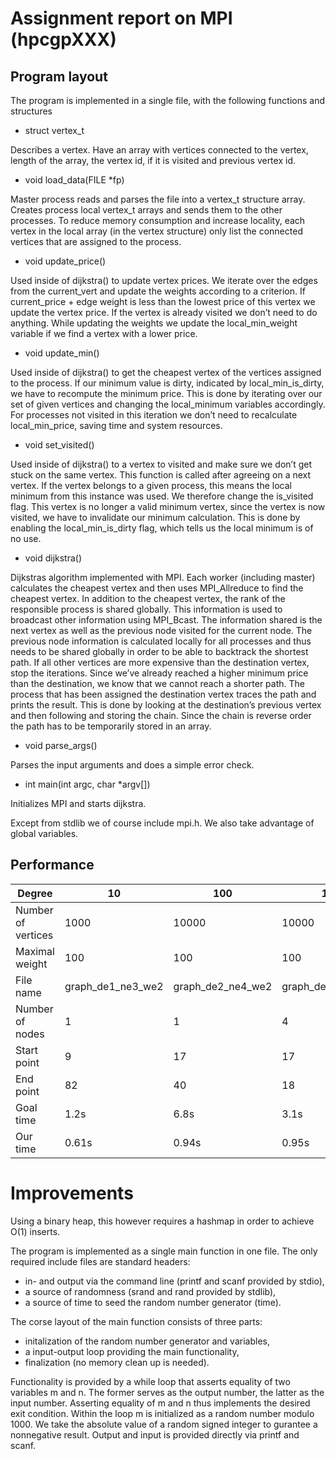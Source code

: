 # Assignment report on MPI (hpcgpXXX)

## Program layout

The program is implemented in a single file, with the following functions and structures

- struct vertex_t

Describes a vertex. Have an array with vertices connected to the vertex, length of the array, the vertex id, if it is visited and previous vertex id.

- void load_data(FILE *fp)

Master process reads and parses the file into a vertex_t structure array.
Creates process local vertex_t arrays and sends them to the other processes.
To reduce memory consumption and increase locality, each vertex in the local array (in the vertex structure) only list the connected vertices that are assigned to the process.

- void update_price()

Used inside of dijkstra() to update vertex prices. We iterate over the edges from the current_vert and update the weights according to a criterion. If current_price + edge weight is less than the lowest price of this vertex we update the vertex price. If the vertex is already visited we don’t need to do anything. While updating the weights we update the local_min_weight variable if we find a vertex with a lower price.

- void update_min()

Used inside of dijkstra() to get the cheapest vertex of the vertices assigned to the process. If our minimum value is dirty, indicated by local_min_is_dirty, we have to recompute the minimum price. This is done by iterating over our set of given vertices and changing the local_minimum variables accordingly. For processes not visited in this iteration we don’t need to recalculate local_min_price, saving time and system resources.

-	void set_visited()

Used inside of dijkstra() to a vertex to visited and make sure we don’t get stuck on the same vertex. This function is called after agreeing on a next vertex. If the vertex belongs to a given process, this means the local minimum from this instance was used. We therefore change the is_visited flag. This vertex is no longer a valid minimum vertex, since the vertex is now visited, we have to invalidate our minimum calculation. This is done by enabling the local_min_is_dirty flag, which tells us the local minimum is of no use. 

- void dijkstra()

Dijkstras algorithm implemented with MPI. Each worker (including master) calculates the
cheapest vertex and then uses MPI_Allreduce to find the cheapest vertex. In addition to the cheapest vertex, the rank of the responsible process is shared globally. This information is used to broadcast other information using MPI_Bcast. The information shared is the next vertex as well as the previous node visited for the current node. The previous node information is calculated locally for all processes and thus needs to be shared globally in order to be able to backtrack the shortest path. If all other vertices are more expensive than the destination vertex, stop the iterations. Since we’ve already reached a higher minimum price than the destination, we know that we cannot reach a shorter path. The process that has been assigned the destination vertex traces the path and prints the result. This is done by looking at the destination’s previous vertex and then following and storing the chain. Since the chain is reverse order the path has to be temporarily stored in an array. 

- void parse_args()

Parses the input arguments and does a simple error check.

- int main(int argc, char \*argv[])

Initializes MPI and starts dijkstra.

Except from stdlib we of course include mpi.h. We also take advantage of global variables.

## Performance

|Degree|	10|	100|	100|	100|	1000|
|-|-|-|-|-|-|
|Number of vertices|	1000|	10000|	10000|	100000|	100000|
|Maximal weight|	100|	100|	100|	100|	1000|
|File name|	graph_de1_ne3_we2|	graph_de2_ne4_we2|	graph_de2_ne4_we2|	graph_de2_ne5_we2|	graph_de3_ne5_we3|
|Number of nodes|	1|	1|	4|	10|	20|
|Start point|	9|	17|	17|	107|	4|
|End point|	82|	40|	18|	0|	5|
|Goal time|	1.2s|	6.8s|	3.1s|	98s|	256s|
|Our time| 0.61s| 0.94s| 0.95s| 14.9s| 34s|

# Improvements
Using a binary heap, this however requires a hashmap in order to achieve O(1) inserts.

The program is implemented as a single main function in one file. The only required include files are standard headers:
- in- and output via the command line (printf and scanf provided by stdio),
- a source of randomness (srand and rand provided by stdlib),
- a source of time to seed the random number generator (time).

The corse layout of the main function consists of three parts:
- initalization of the random number generator and variables,
- a input-output loop providing the main functionality,
- finalization (no memory clean up is needed).

Functionality is provided by a while loop that asserts equality of two variables m and n. The former serves as the output number, the latter as the input number. Asserting equality of m and n thus implements the desired exit condition. Within the loop m is initialized as a random number modulo 1000. We take the absolute value of a random signed integer to gurantee a nonnegative result. Output and input is provided directly via printf and scanf.

